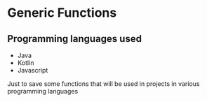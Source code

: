 # Generic Functions

## Programming languages used

* Java
* Kotlin
* Javascript

Just to save some functions that will be used in projects in various programming languages
